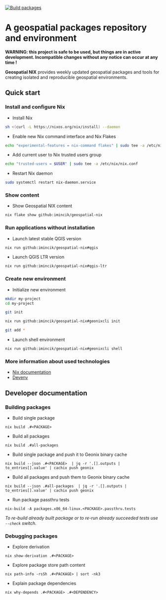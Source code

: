 [![Build packages](https://github.com/imincik/geospatial-nix/actions/workflows/build-packages.yml/badge.svg)](https://github.com/imincik/geospatial-nix/actions/workflows/build-packages.yml)

# A geospatial packages repository and environment

**WARNING: this project is safe to be used, but things are in active
development. Incompatible changes without any notice can occur at any time !**

**Geospatial NIX** provides weekly updated geospatial packages and tools for
creating isolated and reproducible geospatial environments.


## Quick start

### Install and configure Nix

* Install Nix
```bash
sh <(curl -L https://nixos.org/nix/install) --daemon
```

* Enable new Nix command interface and Nix Flakes
```bash
echo "experimental-features = nix-command flakes" | sudo tee -a /etc/nix/nix.conf
```

* Add current user to Nix trusted users group
```bash
echo "trusted-users = $USER" | sudo tee -a /etc/nix/nix.conf
```

* Restart Nix daemon
```bash
sudo systemctl restart nix-daemon.service
```

### Show content

* Show Geospatial NIX content
```bash
nix flake show github:imincik/geospatial-nix
```

### Run applications without installation

* Launch latest stable QGIS version
```bash
nix run github:imincik/geospatial-nix#qgis
```

* Launch QGIS LTR version
```bash
nix run github:imincik/geospatial-nix#qgis-ltr
```

### Create new environment

* Initialize new environment
```bash
mkdir my-project
cd my-project

git init

nix run github:imincik/geospatial-nix#geonixcli init

git add *
```

* Launch shell environment
```bash
nix run github:imincik/geospatial-nix#geonixcli shell
```

### More information about used technologies

* [Nix documentation](https://nix.dev/)
* [Devenv](https://devenv.sh/reference/options/)


## Developer documentation

### Building packages

* Build single package
```
nix build .#<PACKAGE>
```

* Build all packages
```
nix build .#all-packages
```

* Build single package and push it to Geonix binary cache
```
nix build --json .#<PACKAGE>  | jq -r '.[].outputs | to_entries[].value' | cachix push geonix
```

* Build all packages and push them to Geonix binary cache
```
nix build --json .#all-packages  | jq -r '.[].outputs | to_entries[].value' | cachix push geonix
```

* Run package passthru tests
```
nix-build -A packages.x86_64-linux.<PACKAGE>.passthru.tests
```

_To re-build already built package or to re-run already succeeded tests use
`--check` switch._

### Debugging packages

* Explore derivation
```
nix show-derivation .#<PACKAGE>
```

* Explore package store path content
```
nix path-info -rsSh .#<PACKAGE> | sort -nk3
```

* Explain package dependencies
```
nix why-depends .#<PACKAGE> .#<DEPENDENCY>
```
